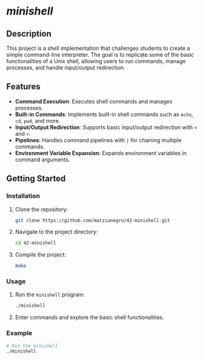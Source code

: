 # *minishell*

## Description
This project is a shell implementation that challenges students to create a simple command-line interpreter. The goal is to replicate some of the basic functionalities of a Unix shell, allowing users to run commands, manage processes, and handle input/output redirection.

## Features
- **Command Execution**: Executes shell commands and manages processes.
- **Built-in Commands**: Implements built-in shell commands such as `echo`, `cd`, `pwd`, and more.
- **Input/Output Redirection**: Supports basic input/output redirection with `<` and `>`.
- **Pipelines**: Handles command pipelines with `|` for chaining multiple commands.
- **Environment Variable Expansion**: Expands environment variables in command arguments.

## Getting Started

### Installation
1. Clone the repository:

    ```bash
    git clone https://github.com/marzianegro/42-minishell.git
    ```

2. Navigate to the project directory:

    ```bash
    cd 42-minishell
    ```

3. Compile the project:

    ```bash
    make
    ```

### Usage
1. Run the `minishell` program:

    ```bash
    ./minishell
    ```

2. Enter commands and explore the basic shell functionalities.

### Example

```bash
# Run the minishell
./minishell
```
